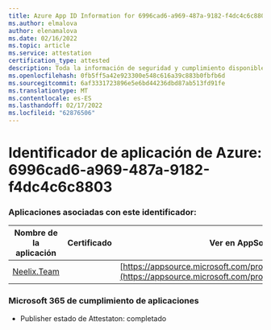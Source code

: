 ```yaml
---
title: Azure App ID Information for 6996cad6-a969-487a-9182-f4dc4c6c8803
ms.author: elmalova
author: elenamalova
ms.date: 02/16/2022
ms.topic: article
ms.service: attestation
certification_type: attested
description: Toda la información de seguridad y cumplimiento disponible para 6996cad6-a969-487a-9182-f4dc4c6c8803.
ms.openlocfilehash: 0fb5ff5a42e923300e548c616a39c883b0fbfb6d
ms.sourcegitcommit: 6af3331723896e5e6bd44236dbd87ab513fd91fe
ms.translationtype: MT
ms.contentlocale: es-ES
ms.lasthandoff: 02/17/2022
ms.locfileid: "62876506"
---
```

# <a name="azure-app-id-6996cad6-a969-487a-9182-f4dc4c6c8803"></a>Identificador de aplicación de Azure: 6996cad6-a969-487a-9182-f4dc4c6c8803


### <a name="apps-associated-with-this-id"></a>Aplicaciones asociadas con este identificador:
| **Nombre de la aplicación** | **Certificado** | **Ver en AppSource** |
|--------------|---------------|-----------------------|
| [Neelix.Team](https://docs.microsoft.com/microsoft-365-app-certification/forward/WA200003047) |  | [https://appsource.microsoft.com/product/office/WA200003047](https://appsource.microsoft.com/product/office/WA200003047) |

### <a name="microsoft-365-app-compliance-status"></a>Microsoft 365 de cumplimiento de aplicaciones
- Publisher estado de Attestaton: completado
